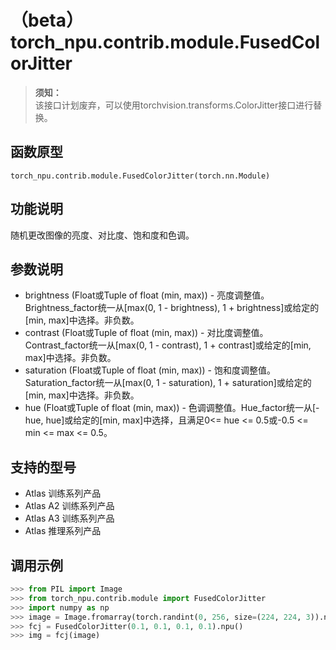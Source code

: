 # （beta）torch_npu.contrib.module.FusedColorJitter

>**须知：**<br>
>该接口计划废弃，可以使用torchvision.transforms.ColorJitter接口进行替换。

## 函数原型

```
torch_npu.contrib.module.FusedColorJitter(torch.nn.Module)
```

## 功能说明

随机更改图像的亮度、对比度、饱和度和色调。

## 参数说明

- brightness (Float或Tuple of float (min, max)) - 亮度调整值。Brightness_factor统一从[max(0, 1 - brightness), 1 + brightness]或给定的[min, max]中选择。非负数。
- contrast (Float或Tuple of float (min, max)) - 对比度调整值。Contrast_factor统一从[max(0, 1 - contrast), 1 + contrast]或给定的[min, max]中选择。非负数。
- saturation (Float或Tuple of float (min, max)) - 饱和度调整值。Saturation_factor统一从[max(0, 1 - saturation), 1 + saturation]或给定的[min, max]中选择。非负数。
- hue (Float或Tuple of float (min, max)) - 色调调整值。Hue_factor统一从[-hue, hue]或给定的[min, max]中选择，且满足0<= hue <= 0.5或-0.5 <= min <= max <= 0.5。

## 支持的型号

- <term>Atlas 训练系列产品</term>
- <term>Atlas A2 训练系列产品</term>
- <term>Atlas A3 训练系列产品</term>
- <term>Atlas 推理系列产品</term>

## 调用示例

```python
>>> from PIL import Image 
>>> from torch_npu.contrib.module import FusedColorJitter
>>> import numpy as np
>>> image = Image.fromarray(torch.randint(0, 256, size=(224, 224, 3)).numpy().astype(np.uint8))
>>> fcj = FusedColorJitter(0.1, 0.1, 0.1, 0.1).npu()
>>> img = fcj(image)
```

